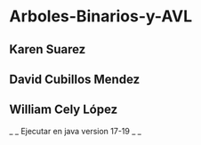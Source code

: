 # Arboles-Binarios-y-AVL

## Karen Suarez
## David Cubillos Mendez
## William Cely López

_ _ Ejecutar en java version 17-19 _ _
